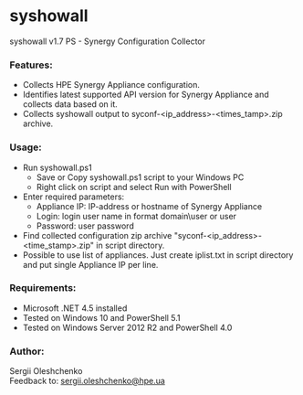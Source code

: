 syshowall
=========
syshowall v1.7 PS - Synergy Configuration Collector

### Features:
* Collects HPE Synergy Appliance configuration.
* Identifies latest supported API version for Synergy Appliance and collects data based on it.
* Collects syshowall output to syconf-<ip_address>-<times_tamp>.zip archive.

### Usage:
* Run syshowall.ps1
	- Save or Copy syshowall.ps1 script to your Windows PC
	- Right click on script and select Run with PowerShell
* Enter required parameters:
	- Appliance IP:    IP-address or hostname of Synergy Appliance
	- Login:           login user name in format domain\user or user
	- Password:        user password
* Find collected configuration zip archive "syconf-<ip_address>-<time_stamp>.zip" in script directory.
* Possible to use list of appliances. Just create iplist.txt in script directory and put single Appliance IP per line.

### Requirements:
* Microsoft .NET 4.5 installed
* Tested on Windows 10 and PowerShell 5.1
* Tested on Windows Server 2012 R2 and PowerShell 4.0

### Author:
Sergii Oleshchenko<br/>
Feedback to: sergii.oleshchenko@hpe.ua<br/>
